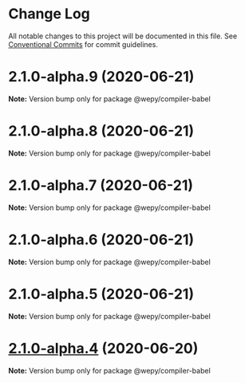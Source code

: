 # Change Log

All notable changes to this project will be documented in this file.
See [Conventional Commits](https://conventionalcommits.org) for commit guidelines.

# 2.1.0-alpha.9 (2020-06-21)

**Note:** Version bump only for package @wepy/compiler-babel





# 2.1.0-alpha.8 (2020-06-21)

**Note:** Version bump only for package @wepy/compiler-babel





# 2.1.0-alpha.7 (2020-06-21)

**Note:** Version bump only for package @wepy/compiler-babel





# 2.1.0-alpha.6 (2020-06-21)

**Note:** Version bump only for package @wepy/compiler-babel





# 2.1.0-alpha.5 (2020-06-21)

**Note:** Version bump only for package @wepy/compiler-babel





# [2.1.0-alpha.4](https://github.com/Tencent/wepy/compare/v2.1.0-alpha.2...v2.1.0-alpha.4) (2020-06-20)

**Note:** Version bump only for package @wepy/compiler-babel
